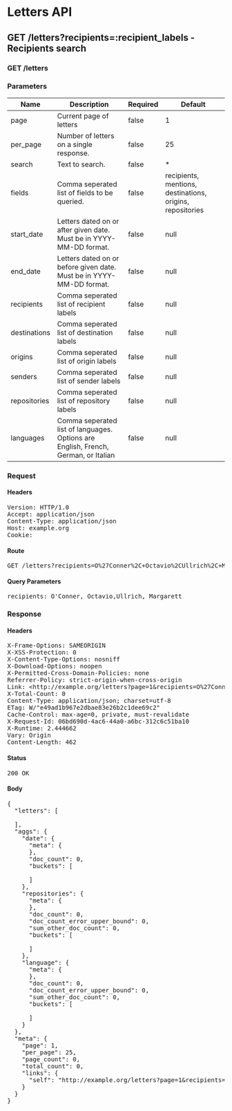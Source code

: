 # Letters API

## GET /letters?recipients=:recipient_labels - Recipients search

### GET /letters

### Parameters

| Name | Description | Required | Default |
|------|-------------|----------|---------|
| page | Current page of letters | false | 1
| per_page | Number of letters on a single response. | false | 25
| search | Text to search. | false | *
| fields | Comma seperated list of fields to be queried. | false | recipients, mentions, destinations, origins, repositories
| start_date | Letters dated on or after given date. Must be in YYYY-MM-DD format. | false | null
| end_date | Letters dated on or before given date. Must be in YYYY-MM-DD format. | false | null
| recipients | Comma seperated list of recipient labels | false | null
| destinations | Comma seperated list of destination labels | false | null
| origins | Comma seperated list of origin labels | false | null
| senders | Comma seperated list of sender labels | false | null
| repositories | Comma seperated list of repository labels | false | null
| languages | Comma seperated list of languages. Options are English, French, German, or Italian | false | null

### Request

#### Headers

<pre>Version: HTTP/1.0
Accept: application/json
Content-Type: application/json
Host: example.org
Cookie: </pre>

#### Route

<pre>GET /letters?recipients=O%27Conner%2C+Octavio%2CUllrich%2C+Margarett</pre>

#### Query Parameters

<pre>recipients: O&#39;Conner, Octavio,Ullrich, Margarett</pre>

### Response

#### Headers

<pre>X-Frame-Options: SAMEORIGIN
X-XSS-Protection: 0
X-Content-Type-Options: nosniff
X-Download-Options: noopen
X-Permitted-Cross-Domain-Policies: none
Referrer-Policy: strict-origin-when-cross-origin
Link: &lt;http://example.org/letters?page=1&amp;recipients=O%27Conner%2C+Octavio%2CUllrich%2C+Margarett&gt;; rel=&#39;self&#39;
X-Total-Count: 0
Content-Type: application/json; charset=utf-8
ETag: W/&quot;e49ad1b967e2dbae83e26b2c1dee69c2&quot;
Cache-Control: max-age=0, private, must-revalidate
X-Request-Id: 06bd690d-4ac6-44a0-a6bc-312c6c51ba10
X-Runtime: 2.444662
Vary: Origin
Content-Length: 462</pre>

#### Status

<pre>200 OK</pre>

#### Body

<pre>{
  "letters": [

  ],
  "aggs": {
    "date": {
      "meta": {
      },
      "doc_count": 0,
      "buckets": [

      ]
    },
    "repositories": {
      "meta": {
      },
      "doc_count": 0,
      "doc_count_error_upper_bound": 0,
      "sum_other_doc_count": 0,
      "buckets": [

      ]
    },
    "language": {
      "meta": {
      },
      "doc_count": 0,
      "doc_count_error_upper_bound": 0,
      "sum_other_doc_count": 0,
      "buckets": [

      ]
    }
  },
  "meta": {
    "page": 1,
    "per_page": 25,
    "page_count": 0,
    "total_count": 0,
    "links": {
      "self": "http://example.org/letters?page=1&recipients=O%27Conner%2C+Octavio%2CUllrich%2C+Margarett"
    }
  }
}</pre>
